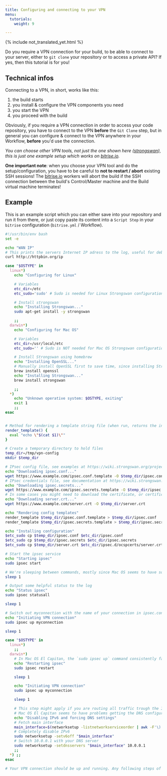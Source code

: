 ```yaml
---
title: Configuring and connecting to your VPN
menu:
  tutorials:
    weight: 9

---
```

{% include not_translated_yet.html %}

Do you require a VPN connection for your build, to be able to connect to your server,
either to `git clone` your repository or to access a private API?
If yes, then this tutorial is for you!


## Technical infos

Connecting to a VPN, in short, works like this:

1. the build starts
1. you install & configure the VPN components you need
1. you start the VPN
1. you proceed with the build

Obviously, if you require a VPN connection in order to access your code repository,
you have to connect to the VPN __before__ the `Git Clone` step, but in general
you can configure & connect to the VPN anywhere in your Workflow, __before__ you'd use the
connection.

_You can choose other VPN tools, not just the one shown here ([strongswan](https://www.strongswan.org)),
this is just one example setup which works on [bitrise.io](https://www.bitrise.io)._

__One important note__: when you choose your VPN tool and do the setup/configuration,
you have to be careful to __not to restart / abort__ existing SSH sessions!
The [bitrise.io](https://www.bitrise.io) workers will abort the build
if the SSH connection between the build's Control/Master machine and
the Build virtual machine terminates!


## Example

This is an example script which you can either save into your repository and run
it from there, or just copy paste its content into a `Script Step` in your `bitrise`
configuration (`bitrise.yml` / Workflow).

```bash
#!/usr/bin/env bash
set -e

echo "WAN IP"
# This prints the servers Internet IP adress to the log, useful for debugging
curl http://httpbin.org/ip

case "$OSTYPE" in
  linux*)
    echo "Configuring for Linux"

    # Variables
    etc_dir=/etc
    etc_sudo='sudo' # Sudo is needed for Linux Strongswan configuration

    # Install strongswan
    echo "Installing Strongswan..."
    sudo apt-get install -y strongswan

    ;;
  darwin*)
    echo "Configuring for Mac OS"

    # Variables
    etc_dir=/usr/local/etc
    etc_sudo='' # Sudo is NOT needed for Mac OS Strongswan configuration

    # Install Strongswan using homebrew
    echo "Installing OpenSSL..."
    # Manually install OpenSSL first to save time, since installing Strongswan directly compiles OpenSSL from source instead
    brew install openssl
    echo "Installing Strongswan..."
    brew install strongswan

    ;;
  *)
    echo "Unknown operative system: $OSTYPE, exiting"
    exit 1
    ;;
esac


# Method for rendering a template string file (when run, returns the input string with $VARIABLES replaced from env)
render_template() {
  eval "echo \"$(cat $1)\""
}

# Create a temporary directory to hold files
temp_dir=/tmp/vpn-config
mkdir $temp_dir

# IPsec config file, see examples at https://wiki.strongswan.org/projects/strongswan/wiki/IKEv1Examples and https://wiki.strongswan.org/projects/strongswan/wiki/IKEv2Examples
echo "Downloading ipsec.conf..."
wget https://www.example.com/ipsec.conf.template -O $temp_dir/ipsec.conf.template
# IPsec credentials file, see documentation at https://wiki.strongswan.org/projects/strongswan/wiki/IpsecSecrets
echo "Downloading ipsec.secrets..."
wget https://www.example.com/ipsec.secrets.template -O $temp_dir/ipsec.secrets.template
# In some cases you might need to download the certificate, or certificate chain, of your other VPN endpoint
echo "Downloading server.crt..."
wget https://www.example.com/server.crt -O $temp_dir/server.crt

echo "Rendering config templates"
render_template $temp_dir/ipsec.conf.template > $temp_dir/ipsec.conf
render_template $temp_dir/ipsec.secrets.template > $temp_dir/ipsec.secrets

echo "Installing configuration"
$etc_sudo cp $temp_dir/ipsec.conf $etc_dir/ipsec.conf
$etc_sudo cp $temp_dir/ipsec.secrets $etc_dir/ipsec.secrets
$etc_sudo cp $temp_dir/server.crt $etc_dir/ipsec.d/ocspcerts/server.crt

# Start the ipsec service
echo "Starting ipsec"
sudo ipsec start

# We're sleeping between commands, mostly since Mac OS seems to have some problems otherwise
sleep 1

# Output some helpful status to the log
echo "Status ipsec"
sudo ipsec statusall

sleep 1

# Switch out myconnection with the name of your connection in ipsec.conf
echo "Initiating VPN connection"
sudo ipsec up myconnection

sleep 1

case "$OSTYPE" in
  linux*)
    ;;
  darwin*)
    # In Mac OS El Capitan, the `sudo ipsec up` command consistently fails the first time, but succeeds after a restart of the ipsec service
    echo "Restarting ipsec"
    sudo ipsec restart

    sleep 1

    echo "Initiating VPN connection"
    sudo ipsec up myconnection

    sleep 1

    # This step might apply if you are routing all traffic trough the IPsec connection (that is, if your remote IP range is 0.0.0.0/0)
    # Mac OS El Capitan seems to have problems getting the DNS configuration from the Strongswan interface. Also IPv6 sometimes causes issues. So we're manually turning off IPv6 and forcing a new DNS configuration.
    echo "Disabling IPv6 and forcing DNS settings"
    # Fetch main interface
    main_interface=$(networksetup -listnetworkserviceorder | awk -F'\) ' '/\(1\)/ {print $2}')
    # Completely disable IPv6
    sudo networksetup -setv6off "$main_interface"
    # Switch 10.0.0.1 with your DNS server
    sudo networksetup -setdnsservers "$main_interface" 10.0.0.1
    ;;
  *) ;;
esac

# Your VPN connection should be up and running. Any following steps of your Bitrise workflow can access devices over your VPN connection 🎉

```